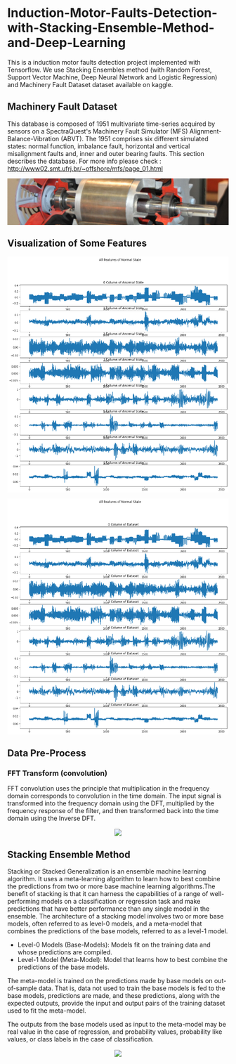 # Induction-Motor-Faults-Detection-with-Stacking-Ensemble-Method-and-Deep-Learning
This is a induction motor faults detection project implemented with Tensorflow. We use Stacking Ensembles method (with Random Forest, Support Vector Machine, Deep Neural Network and Logistic Regression) and Machinery Fault Dataset dataset available on kaggle.

## Machinery Fault Dataset
This database is composed of 1951 multivariate time-series acquired by sensors on a SpectraQuest's Machinery Fault Simulator (MFS) Alignment-Balance-Vibration (ABVT). The 1951 comprises six different simulated states: normal function, imbalance fault, horizontal and vertical misalignment faults and, inner and outer bearing faults. This section describes the database. For more info please check : http://www02.smt.ufrj.br/~offshore/mfs/page_01.html
<p align="center">
<a href="https://github.com/mo26-web/Induction-Motor-Faults-Detection-with-Stacking-Ensemble-Method-and-Deep-Learning/blob/main/image/motor.jpg"><img src="https://github.com/mo26-web/Induction-Motor-Faults-Detection-with-Stacking-Ensemble-Method-and-Deep-Learning/blob/main/image/motor.jpg" align="center"></a>
</p>

## Visualization of Some Features
<p align="center">
<a href="https://github.com/mo26-web/Induction-Motor-Faults-Detection-with-Stacking-Ensemble-Method-and-Deep-Learning/blob/main/image/results1.png"><img src="https://github.com/mo26-web/Induction-Motor-Faults-Detection-with-Stacking-Ensemble-Method-and-Deep-Learning/blob/main/image/results1.png" align="center"></a>
</p>

<p align="center">
<a href="https://github.com/mo26-web/Induction-Motor-Faults-Detection-with-Stacking-Ensemble-Method-and-Deep-Learning/blob/main/image/results2.png"><img src="https://github.com/mo26-web/Induction-Motor-Faults-Detection-with-Stacking-Ensemble-Method-and-Deep-Learning/blob/main/image/results2.png" align="center"></a>
</p>

## Data Pre-Process
### FFT Transform (convolution)
FFT convolution uses the principle that multiplication in the frequency domain corresponds to convolution in the time domain. The input signal is transformed into the frequency domain using the DFT, multiplied by the frequency response of the filter, and then transformed back into the time domain using the Inverse DFT.
<p align="center">
<a href="https://docs.scipy.org/doc/scipy/_images/scipy-signal-fftconvolve-1_00.png"><img src="https://docs.scipy.org/doc/scipy/_images/scipy-signal-fftconvolve-1_00.png" align="center"></a>
</p>

## Stacking Ensemble Method
Stacking or Stacked Generalization is an ensemble machine learning algorithm. It uses a meta-learning algorithm to learn how to best combine the predictions from two or more base machine learning algorithms.The benefit of stacking is that it can harness the capabilities of a range of well-performing models on a classification or regression task and make predictions that have better performance than any single model in the ensemble.
The architecture of a stacking model involves two or more base models, often referred to as level-0 models, and a meta-model that combines the predictions of the base models, referred to as a level-1 model.

* Level-0 Models (Base-Models): Models fit on the training data and whose predictions are compiled.
* Level-1 Model (Meta-Model): Model that learns how to best combine the predictions of the base models.

The meta-model is trained on the predictions made by base models on out-of-sample data. That is, data not used to train the base models is fed to the base models, predictions are made, and these predictions, along with the expected outputs, provide the input and output pairs of the training dataset used to fit the meta-model.

The outputs from the base models used as input to the meta-model may be real value in the case of regression, and probability values, probability like values, or class labels in the case of classification.

<p align="center">
<a href="https://editor.analyticsvidhya.com/uploads/39725Stacking.png"><img src="https://editor.analyticsvidhya.com/uploads/39725Stacking.png" align="center"></a>
</p>
